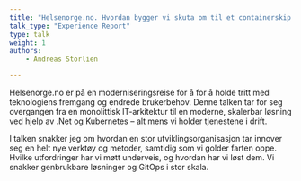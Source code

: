 ```yaml
---
title: "Helsenorge.no. Hvordan bygger vi skuta om til et containerskip mens vi er i fart."
talk_type: "Experience Report"
type: talk
weight: 1
authors:
    - Andreas Storlien

---
```

Helsenorge.no er på en moderniseringsreise for å for å holde tritt med teknologiens fremgang og endrede brukerbehov. Denne talken tar for seg overgangen fra en monolittisk IT-arkitektur til en moderne, skalerbar løsning ved hjelp av .Net og Kubernetes – alt mens vi holder tjenestene i drift.

I talken snakker jeg om hvordan en stor utviklingsorganisasjon tar innover seg en helt nye verktøy og metoder, samtidig som vi golder farten oppe. Hvilke utfordringer har vi møtt underveis, og hvordan har vi løst dem. Vi snakker genbrukbare løsninger og GitOps i stor skala.
